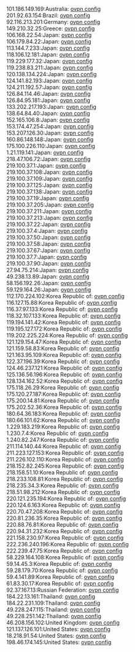 101.186.149.169:Australia: [ovpn config](vpn/101_186_149_169.ovpn)  
201.92.63.154:Brazil: [ovpn config](vpn/201_92_63_154.ovpn)  
92.116.213.201:Germany: [ovpn config](vpn/92_116_213_201.ovpn)  
149.210.32.25:Greece: [ovpn config](vpn/149_210_32_25.ovpn)  
106.168.22.54:Japan: [ovpn config](vpn/106_168_22_54.ovpn)  
106.179.84.22:Japan: [ovpn config](vpn/106_179_84_22.ovpn)  
113.144.7.233:Japan: [ovpn config](vpn/113_144_7_233.ovpn)  
118.106.12.181:Japan: [ovpn config](vpn/118_106_12_181.ovpn)  
119.229.177.32:Japan: [ovpn config](vpn/119_229_177_32.ovpn)  
119.238.83.211:Japan: [ovpn config](vpn/119_238_83_211.ovpn)  
120.138.134.224:Japan: [ovpn config](vpn/120_138_134_224.ovpn)  
124.141.82.193:Japan: [ovpn config](vpn/124_141_82_193.ovpn)  
124.211.192.57:Japan: [ovpn config](vpn/124_211_192_57.ovpn)  
126.84.114.46:Japan: [ovpn config](vpn/126_84_114_46.ovpn)  
126.84.95.181:Japan: [ovpn config](vpn/126_84_95_181.ovpn)  
133.202.217.193:Japan: [ovpn config](vpn/133_202_217_193.ovpn)  
138.64.84.40:Japan: [ovpn config](vpn/138_64_84_40.ovpn)  
152.165.106.8:Japan: [ovpn config](vpn/152_165_106_8.ovpn)  
153.174.47.254:Japan: [ovpn config](vpn/153_174_47_254.ovpn)  
153.207.126.30:Japan: [ovpn config](vpn/153_207_126_30.ovpn)  
160.86.148.148:Japan: [ovpn config](vpn/160_86_148_148.ovpn)  
175.100.226.110:Japan: [ovpn config](vpn/175_100_226_110.ovpn)  
1.21.119.141:Japan: [ovpn config](vpn/1_21_119_141.ovpn)  
218.47.106.72:Japan: [ovpn config](vpn/218_47_106_72.ovpn)  
219.100.37.1:Japan: [ovpn config](vpn/219_100_37_1.ovpn)  
219.100.37.108:Japan: [ovpn config](vpn/219_100_37_108.ovpn)  
219.100.37.109:Japan: [ovpn config](vpn/219_100_37_109.ovpn)  
219.100.37.125:Japan: [ovpn config](vpn/219_100_37_125.ovpn)  
219.100.37.138:Japan: [ovpn config](vpn/219_100_37_138.ovpn)  
219.100.37.19:Japan: [ovpn config](vpn/219_100_37_19.ovpn)  
219.100.37.205:Japan: [ovpn config](vpn/219_100_37_205.ovpn)  
219.100.37.211:Japan: [ovpn config](vpn/219_100_37_211.ovpn)  
219.100.37.213:Japan: [ovpn config](vpn/219_100_37_213.ovpn)  
219.100.37.22:Japan: [ovpn config](vpn/219_100_37_22.ovpn)  
219.100.37.4:Japan: [ovpn config](vpn/219_100_37_4.ovpn)  
219.100.37.50:Japan: [ovpn config](vpn/219_100_37_50.ovpn)  
219.100.37.58:Japan: [ovpn config](vpn/219_100_37_58.ovpn)  
219.100.37.67:Japan: [ovpn config](vpn/219_100_37_67.ovpn)  
219.100.37.7:Japan: [ovpn config](vpn/219_100_37_7.ovpn)  
219.100.37.90:Japan: [ovpn config](vpn/219_100_37_90.ovpn)  
27.94.75.214:Japan: [ovpn config](vpn/27_94_75_214.ovpn)  
49.238.13.89:Japan: [ovpn config](vpn/49_238_13_89.ovpn)  
58.156.192.26:Japan: [ovpn config](vpn/58_156_192_26.ovpn)  
59.129.164.26:Japan: [ovpn config](vpn/59_129_164_26.ovpn)  
112.170.224.102:Korea Republic of: [ovpn config](vpn/112_170_224_102.ovpn)  
116.127.15.88:Korea Republic of: [ovpn config](vpn/116_127_15_88.ovpn)  
116.37.97.133:Korea Republic of: [ovpn config](vpn/116_37_97_133.ovpn)  
118.32.107.133:Korea Republic of: [ovpn config](vpn/118_32_107_133.ovpn)  
119.194.141.42:Korea Republic of: [ovpn config](vpn/119_194_141_42.ovpn)  
119.195.127.172:Korea Republic of: [ovpn config](vpn/119_195_127_172.ovpn)  
119.202.225.224:Korea Republic of: [ovpn config](vpn/119_202_225_224.ovpn)  
121.129.154.47:Korea Republic of: [ovpn config](vpn/121_129_154_47.ovpn)  
121.159.58.83:Korea Republic of: [ovpn config](vpn/121_159_58_83.ovpn)  
121.163.95.109:Korea Republic of: [ovpn config](vpn/121_163_95_109.ovpn)  
122.37.196.39:Korea Republic of: [ovpn config](vpn/122_37_196_39.ovpn)  
124.46.237.121:Korea Republic of: [ovpn config](vpn/124_46_237_121.ovpn)  
125.136.56.196:Korea Republic of: [ovpn config](vpn/125_136_56_196.ovpn)  
128.134.162.52:Korea Republic of: [ovpn config](vpn/128_134_162_52.ovpn)  
175.118.26.29:Korea Republic of: [ovpn config](vpn/175_118_26_29.ovpn)  
175.120.27.187:Korea Republic of: [ovpn config](vpn/175_120_27_187.ovpn)  
175.200.14.81:Korea Republic of: [ovpn config](vpn/175_200_14_81.ovpn)  
175.202.52.36:Korea Republic of: [ovpn config](vpn/175_202_52_36.ovpn)  
180.64.36.183:Korea Republic of: [ovpn config](vpn/180_64_36_183.ovpn)  
180.66.101.62:Korea Republic of: [ovpn config](vpn/180_66_101_62.ovpn)  
1.229.183.219:Korea Republic of: [ovpn config](vpn/1_229_183_219.ovpn)  
1.230.7.4:Korea Republic of: [ovpn config](vpn/1_230_7_4.ovpn)  
1.240.82.247:Korea Republic of: [ovpn config](vpn/1_240_82_247.ovpn)  
211.114.140.44:Korea Republic of: [ovpn config](vpn/211_114_140_44.ovpn)  
211.223.127.153:Korea Republic of: [ovpn config](vpn/211_223_127_153.ovpn)  
211.226.102.110:Korea Republic of: [ovpn config](vpn/211_226_102_110.ovpn)  
218.152.82.245:Korea Republic of: [ovpn config](vpn/218_152_82_245.ovpn)  
218.158.51.10:Korea Republic of: [ovpn config](vpn/218_158_51_10.ovpn)  
218.233.108.81:Korea Republic of: [ovpn config](vpn/218_233_108_81.ovpn)  
218.235.34.3:Korea Republic of: [ovpn config](vpn/218_235_34_3.ovpn)  
218.51.98.212:Korea Republic of: [ovpn config](vpn/218_51_98_212.ovpn)  
220.121.235.194:Korea Republic of: [ovpn config](vpn/220_121_235_194.ovpn)  
220.124.6.163:Korea Republic of: [ovpn config](vpn/220_124_6_163.ovpn)  
220.70.47.208:Korea Republic of: [ovpn config](vpn/220_70_47_208.ovpn)  
220.81.236.35:Korea Republic of: [ovpn config](vpn/220_81_236_35.ovpn)  
220.88.76.81:Korea Republic of: [ovpn config](vpn/220_88_76_81.ovpn)  
220.94.31.232:Korea Republic of: [ovpn config](vpn/220_94_31_232.ovpn)  
221.158.230.97:Korea Republic of: [ovpn config](vpn/221_158_230_97.ovpn)  
222.236.240.196:Korea Republic of: [ovpn config](vpn/222_236_240_196.ovpn)  
222.239.47.75:Korea Republic of: [ovpn config](vpn/222_239_47_75.ovpn)  
58.229.164.108:Korea Republic of: [ovpn config](vpn/58_229_164_108.ovpn)  
59.14.45.3:Korea Republic of: [ovpn config](vpn/59_14_45_3.ovpn)  
59.28.179.70:Korea Republic of: [ovpn config](vpn/59_28_179_70.ovpn)  
59.4.141.89:Korea Republic of: [ovpn config](vpn/59_4_141_89.ovpn)  
61.83.30.17:Korea Republic of: [ovpn config](vpn/61_83_30_17.ovpn)  
92.37.167.13:Russian Federation: [ovpn config](vpn/92_37_167_13.ovpn)  
184.22.13.161:Thailand: [ovpn config](vpn/184_22_13_161.ovpn)  
184.22.231.109:Thailand: [ovpn config](vpn/184_22_231_109.ovpn)  
49.228.247.115:Thailand: [ovpn config](vpn/49_228_247_115.ovpn)  
49.228.251.142:Thailand: [ovpn config](vpn/49_228_251_142.ovpn)  
46.208.156.102:United Kingdom: [ovpn config](vpn/46_208_156_102.ovpn)  
121.137.126.101:United States: [ovpn config](vpn/121_137_126_101.ovpn)  
18.218.91.54:United States: [ovpn config](vpn/18_218_91_54.ovpn)  
198.46.174.145:United States: [ovpn config](vpn/198_46_174_145.ovpn)  
